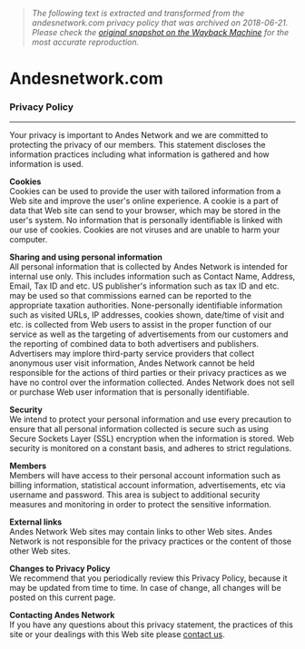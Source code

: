> *The following text is extracted and transformed from the andesnetwork.com privacy policy that was archived on 2018-06-21. Please check the [original snapshot on the Wayback Machine](https://web.archive.org/web/20180621231139id_/http%3A//www.andesnetwork.com/privacy.htm) for the most accurate reproduction.*

# Andesnetwork.com

### Privacy Policy

* * *

Your privacy is important to Andes Network and we are committed to protecting the privacy of our members. This statement discloses the information practices including what information is gathered and how information is used. 

**Cookies**  
Cookies can be used to provide the user with tailored information from a Web site and improve the user's online experience. A cookie is a part of data that Web site can send to your browser, which may be stored in the user's system. No information that is personally identifiable is linked with our use of cookies. Cookies are not viruses and are unable to harm your computer. 

**Sharing and using personal information**  
All personal information that is collected by Andes Network is intended for internal use only. This includes information such as Contact Name, Address, Email, Tax ID and etc. US publisher's information such as tax ID and etc. may be used so that commissions earned can be reported to the appropriate taxation authorities. None-personally identifiable information such as visited URLs, IP addresses, cookies shown, date/time of visit and etc. is collected from Web users to assist in the proper function of our service as well as the targeting of advertisements from our customers and the reporting of combined data to both advertisers and publishers. Advertisers may implore third-party service providers that collect anonymous user visit information, Andes Network cannot be held responsible for the actions of third parties or their privacy practices as we have no control over the information collected. Andes Network does not sell or purchase Web user information that is personally identifiable. 

**Security**  
We intend to protect your personal information and use every precaution to ensure that all personal information collected is secure such as using Secure Sockets Layer (SSL) encryption when the information is stored. Web security is monitored on a constant basis, and adheres to strict regulations. 

**Members**  
Members will have access to their personal account information such as billing information, statistical account information, advertisements, etc via username and password. This area is subject to additional security measures and monitoring in order to protect the sensitive information. 

**External links**  
Andes Network Web sites may contain links to other Web sites. Andes Network is not responsible for the privacy practices or the content of those other Web sites. 

**Changes to Privacy Policy**  
We recommend that you periodically review this Privacy Policy, because it may be updated from time to time. In case of change, all changes will be posted on this current page. 

**Contacting Andes Network**  
If you have any questions about this privacy statement, the practices of this site or your dealings with this Web site please [contact us](https://web.archive.org/web/20180621231139id_/http%3A//www.andesnetwork.com/contactus.htm). 
